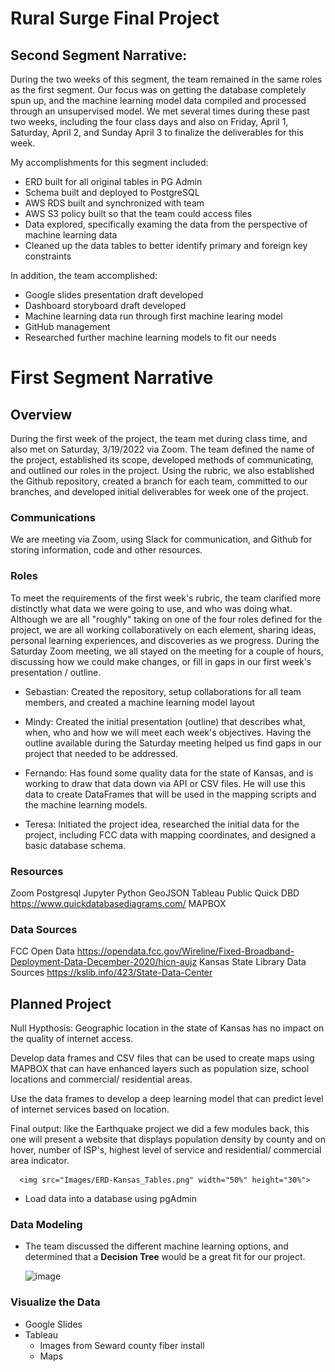 # Rural Surge Final Project

## Second Segment Narrative:
During the two weeks of this segment, the team remained in the same roles as the first segment. Our focus was on getting the database completely spun up, and the machine learning model data compiled and processed through an unsupervised model. We met several times during these past two weeks, including the four class days and also on Friday, April 1, Saturday, April 2, and Sunday April 3 to finalize the deliverables for this week. 

My accomplishments for this segment included:
* ERD built for all original tables in PG Admin
* Schema built and deployed to PostgreSQL
* AWS RDS built and synchronized with team
* AWS S3 policy built so that the team could access files
* Data explored, specifically examing the data from the perspective of machine learning data
* Cleaned up the data tables to better identify primary and foreign key constraints

In addition, the team accomplished:
* Google slides presentation draft developed
* Dashboard storyboard draft developed
* Machine learning data run through first machine learing model
* GitHub management
* Researched further machine learning models to fit our needs

# First Segment Narrative
## Overview
During the first week of the project, the team met during class time, and also met on Saturday, 3/19/2022 via Zoom. The team defined the name of the project, established its scope, developed methods of communicating, and outlined our roles in the project. Using the rubric, we also established the Github repository, created a branch for each team, committed to our branches, and developed initial deliverables for week one of the project. 

### Communications
We are meeting via Zoom, using Slack for communication, and Github for storing information, code and other resources.

### Roles
To meet the requirements of the first week's rubric, the team clarified more distinctly what data we were going to use, and who was doing what. Although we are all "roughly" taking on one of the four roles defined for the project, we are all working collaboratively on each element, sharing ideas, personal learning experiences, and discoveries as we progress. During the Saturday Zoom meeting, we all stayed on the meeting for a couple of hours, discussing how we could make changes, or fill in gaps in our first week's presentation / outline.

* Sebastian: Created the repository, setup collaborations for all team members, and created a machine learning model layout

* Mindy: Created the initial presentation (outline) that describes what, when, who and how we will meet each week's objectives. Having the outline available during the Saturday meeting helped us find gaps in our project that needed to be addressed.

* Fernando: Has found some quality data for the state of Kansas, and is working to draw that data down via API or CSV files. He will use this data to create DataFrames that will be used in the mapping scripts and the machine learning models.

* Teresa: Initiated the project idea, researched the initial data for the project, including FCC data with mapping coordinates, and designed a basic database schema. 

### Resources
Zoom
Postgresql
Jupyter
Python
GeoJSON
Tableau Public
Quick DBD https://www.quickdatabasediagrams.com/
MAPBOX

### Data Sources
FCC Open Data https://opendata.fcc.gov/Wireline/Fixed-Broadband-Deployment-Data-December-2020/hicn-aujz
Kansas State Library Data Sources https://kslib.info/423/State-Data-Center

## Planned Project
Null Hypthosis: Geographic location in the state of Kansas has no impact on the quality of internet access.

Develop data frames and CSV files that can be used to create maps using MAPBOX that can have enhanced layers such as population size, school locations and commercial/ residential areas.

Use the data frames to develop a deep learning model that can predict level of internet services based on location.

Final output: like the Earthquake project we did a few modules back, this one will present a website that displays population density by county and on hover, number of ISP's, highest level of service and residential/ commercial area indicator.
     
      <img src="Images/ERD-Kansas_Tables.png" width="50%" height="30%">
   
   - Load data into a database using pgAdmin


### Data Modeling

- The team discussed the different machine learning options, and determined that a **Decision Tree** would be a great fit for our project.
      
     ![image](https://user-images.githubusercontent.com/93055450/160937924-93787c01-78f7-4f5c-907b-792a370c80b5.png)


### Visualize the Data
   - Google Slides
   - Tableau
     * Images from Seward county fiber install
     * Maps
